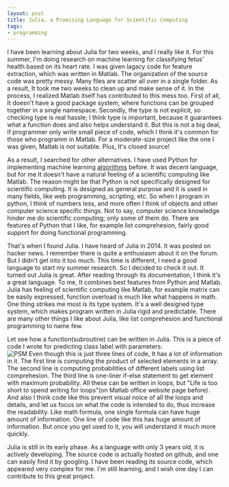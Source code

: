 ```yaml
---
layout: post
title: Julia, a Promising Language for Scientific Computing
tags:
- programming
---
```


<p>
I have been learning about Julia for two weeks, and I really like it. For this summer, I'm doing research on machine learning for classifying fetus' health based on its heart rate. I was given lagacy code for feature extraction, which was written in Matlab. The organization of the source code was pretty messy. Many files are scatter all over in a single folder. As a result, It took me two weeks to clean up and make sense of it. In the process, I realized Matlab itself has contributed to this mess too.
<!--break-->
First of all, It doesn't have a good package system, where functions can be grouped together in a single namespace. Secondly, the type is not explicit, so checking type is real hassle; I think type is important, because it guarantees what a function does and also helps understand it. But this is not a big deal, if programmer only write small piece of code, which I think it's common for those who programm in Matlab. For a moderate-size project like the one I was given, Matlab is not suitable. Plus, It's closed source!
</p>
<p>
As a result, I searched for other alternatives. I have used Python for implementing machine learning <a href="https://github.com/cjackie/machine_learning" target="_blank">algorithms</a> before. It was decent language, but for me It doesn't have a natural feeling of a scientific computing like Matlab. The reason might be that Python is not specifically designed for scientific computing. It is designed as general purpose and it is used in many fields, like web programming, scripting, etc. So when I program in python, I  think of numbers less, and more often I think of objects and other computer science specific things. Not to say, computer science knowledge hinder me do scientific computing; only some of them do. There are features of Python that I like, for example list comprehesion, fairly good support for doing functional programming. 
</p>
<p>
That's when I found Julia. I have heard of Julia in 2014. It was posted on hacker news. I remember there is quite a enthusiasm about it on the forum. But I didn't get into it too much. This time is different, I need a good language to start my summer research. So I decided to check it out. It turned out Julia is great. After reading through its documentation, I think it's a great language. To me, It combines best features from Python and Matlab. Julia has feeling of scientific computing like Matlab, for example matrix can be easily expressed, function overload is much like what happens in math. One thing strikes me most is its type system. It's a well designed type system, which makes program written in Julia rigid and predictable. There are many other things I like about Julia, like list comprehesion and functional programming to name few.
</p>
<p>
Let see how a function(subroutine) can be written in Julia. This is a piece of code I wrote for predicting class label with parameters:<br>
<img src="{{site.baseurl}}images/2015-06-17/julia_naivebaysefunc.png" alt="PSM">
Even though this is just three lines of code, It has a lot of information in it. The first line is computing the product of selected elements in a array. The second line is computing probabilities of different labels using list comprehesion. The third line is one-liner if-else statement to get element with maximum probability. All these can be written in loops, but "Life is too short to spend writing for loops"(on Matlab office website page before). And also I think code like this prevent visual noice of all the loops and details, and let us focus on what the code is intended to do, thus increase the readability. Like math formula, one single formula can have huge amount of information. One line of code like this has huge amount of information. But once you get used to it, you will understand it much more quickly.
</p>
<p>
Julia is still in its early phase. As a language with only 3 years old, it is actively developing. The source code is actually hosted on github, and one can easily find it by googling. I have been reading its source code, which appeared very complex for me. I'm still learning, and I wish one day I can contribute to this great project.
</p>
